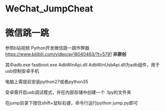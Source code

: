# WeChat_JumpCheat
# 微信跳一跳

参照b站视频 
Python开发微信跳一跳作弊器 
https://www.bilibili.com/video/av18040463/?t=5791
<strong>非原创</strong>

其中adb.exe fastboot.exe AdbWinApi.dll AdbWinUsbApi.dll为adb组件，用于usb控制安卓手机

电脑上需提前安装python27或者python35

安卓需开启usb调试模式，并在内部存储中创建一个 .1py的文件夹

在jump目录下按住shift+鼠标右键，命令行运行python jump.py即可 
